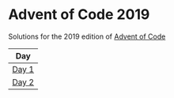 # Advent of Code 2019

Solutions for the 2019 edition of [Advent of Code](https://adventofcode.com/2019)

| Day |
|:---:|
|[Day 1](src/Day1.re)|
|[Day 2](src/Day2.re)|